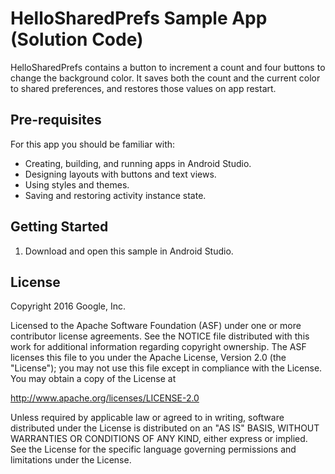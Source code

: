 HelloSharedPrefs Sample App (Solution Code) 
============

HelloSharedPrefs contains a button to increment a count and four buttons to 
change the background color. It saves both the count and the current color to
shared preferences, and restores those values on app restart. 


Pre-requisites
--------------

For this app you should be familiar with: 
* Creating, building, and running apps in Android Studio.
* Designing layouts with buttons and text views.
* Using styles and themes.
* Saving and restoring activity instance state.


Getting Started
---------------

1. Download and open this sample in Android Studio.


License
-------

Copyright 2016 Google, Inc.

Licensed to the Apache Software Foundation (ASF) under one or more contributor
license agreements.  See the NOTICE file distributed with this work for
additional information regarding copyright ownership.  The ASF licenses this
file to you under the Apache License, Version 2.0 (the "License"); you may not
use this file except in compliance with the License.  You may obtain a copy of
the License at

  http://www.apache.org/licenses/LICENSE-2.0

Unless required by applicable law or agreed to in writing, software
distributed under the License is distributed on an "AS IS" BASIS, WITHOUT
WARRANTIES OR CONDITIONS OF ANY KIND, either express or implied.  See the
License for the specific language governing permissions and limitations under
the License.
